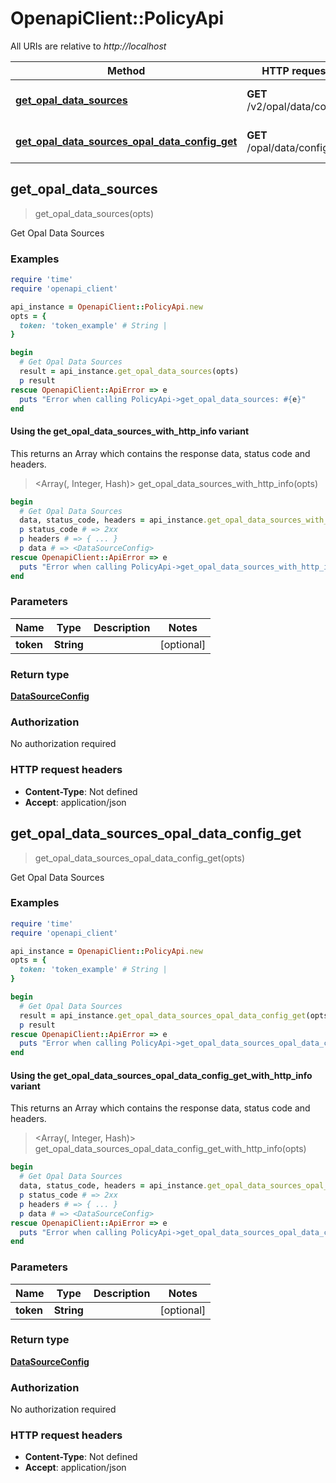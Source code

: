 # OpenapiClient::PolicyApi

All URIs are relative to *http://localhost*

| Method | HTTP request | Description |
| ------ | ------------ | ----------- |
| [**get_opal_data_sources**](PolicyApi.md#get_opal_data_sources) | **GET** /v2/opal/data/config | Get Opal Data Sources |
| [**get_opal_data_sources_opal_data_config_get**](PolicyApi.md#get_opal_data_sources_opal_data_config_get) | **GET** /opal/data/config | Get Opal Data Sources |


## get_opal_data_sources

> <DataSourceConfig> get_opal_data_sources(opts)

Get Opal Data Sources

### Examples

```ruby
require 'time'
require 'openapi_client'

api_instance = OpenapiClient::PolicyApi.new
opts = {
  token: 'token_example' # String | 
}

begin
  # Get Opal Data Sources
  result = api_instance.get_opal_data_sources(opts)
  p result
rescue OpenapiClient::ApiError => e
  puts "Error when calling PolicyApi->get_opal_data_sources: #{e}"
end
```

#### Using the get_opal_data_sources_with_http_info variant

This returns an Array which contains the response data, status code and headers.

> <Array(<DataSourceConfig>, Integer, Hash)> get_opal_data_sources_with_http_info(opts)

```ruby
begin
  # Get Opal Data Sources
  data, status_code, headers = api_instance.get_opal_data_sources_with_http_info(opts)
  p status_code # => 2xx
  p headers # => { ... }
  p data # => <DataSourceConfig>
rescue OpenapiClient::ApiError => e
  puts "Error when calling PolicyApi->get_opal_data_sources_with_http_info: #{e}"
end
```

### Parameters

| Name | Type | Description | Notes |
| ---- | ---- | ----------- | ----- |
| **token** | **String** |  | [optional] |

### Return type

[**DataSourceConfig**](DataSourceConfig.md)

### Authorization

No authorization required

### HTTP request headers

- **Content-Type**: Not defined
- **Accept**: application/json


## get_opal_data_sources_opal_data_config_get

> <DataSourceConfig> get_opal_data_sources_opal_data_config_get(opts)

Get Opal Data Sources

### Examples

```ruby
require 'time'
require 'openapi_client'

api_instance = OpenapiClient::PolicyApi.new
opts = {
  token: 'token_example' # String | 
}

begin
  # Get Opal Data Sources
  result = api_instance.get_opal_data_sources_opal_data_config_get(opts)
  p result
rescue OpenapiClient::ApiError => e
  puts "Error when calling PolicyApi->get_opal_data_sources_opal_data_config_get: #{e}"
end
```

#### Using the get_opal_data_sources_opal_data_config_get_with_http_info variant

This returns an Array which contains the response data, status code and headers.

> <Array(<DataSourceConfig>, Integer, Hash)> get_opal_data_sources_opal_data_config_get_with_http_info(opts)

```ruby
begin
  # Get Opal Data Sources
  data, status_code, headers = api_instance.get_opal_data_sources_opal_data_config_get_with_http_info(opts)
  p status_code # => 2xx
  p headers # => { ... }
  p data # => <DataSourceConfig>
rescue OpenapiClient::ApiError => e
  puts "Error when calling PolicyApi->get_opal_data_sources_opal_data_config_get_with_http_info: #{e}"
end
```

### Parameters

| Name | Type | Description | Notes |
| ---- | ---- | ----------- | ----- |
| **token** | **String** |  | [optional] |

### Return type

[**DataSourceConfig**](DataSourceConfig.md)

### Authorization

No authorization required

### HTTP request headers

- **Content-Type**: Not defined
- **Accept**: application/json

